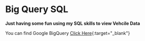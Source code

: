 # Big Query SQL
**Just having some fun using my SQL skills to view Vehcile Data**

You can find Google BigQuery [Click Here](https://cloud.google.com/bigquery){:target="_blank"}


